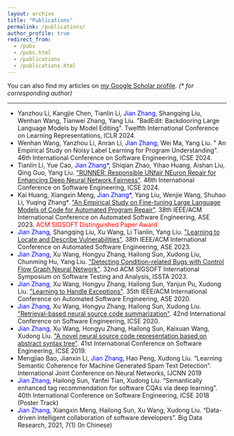 ```yaml
---
layout: archive
title: "Publications"
permalink: /publications/
author_profile: true
redirect_from: 
  - /pubs
  - /pubs.html
  - /publications
  - /publications.html
---
```


You can also find my articles on <a href="https://scholar.google.com/citations?user=ki1y5TQAAAAJ&hl=en">my Google Scholar profile</a>. <i>(* for corresponding author)</i>

---
+ Yanzhou Li, Kangjie Chen, Tianlin Li, <font color="blue">Jian Zhang</font>, Shangqing Liu, Wenhan Wang, Tianwei Zhang, Yang Liu. "BadEdit: Backdooring Large Language Models by Model Editing". Twelfth International Conference on Learning Representations, ICLR 2024.
+ Wenhan Wang, Yanzhou Li, Anran Li, <font color="blue">Jian Zhang</font>, Wei Ma, Yang Liu. "	An Empirical Study on Noisy Label Learning for Program Understanding". 46th International Conference on Software Engineering, ICSE 2024.
+ Tianlin Li, Yue Cao, <font color="blue">Jian Zhang*</font>, Shiqian Zhao, Yihao Huang, Aishan Liu, Qing Guo, Yang Liu. ["RUNNER: Responsible UNfair NEuron Repair for Enhancing Deep Neural Network Fairness"](http://zhangj111.github.io/files/ICSE_RUNNER.pdf). 46th International Conference on Software Engineering, ICSE 2024.
+ Kai Huang, Xiangxin Meng, <font color="blue">Jian Zhang*</font>, Yang Liu, Wenjie Wang, Shuhao Li, Yuqing Zhang*. ["An Empirical Study on Fine-tuning Large Language Models of Code for Automated Program Repair"](http://zhangj111.github.io/files/ASE23_APR_Study.pdf). 38th IEEE/ACM International Conference on Automated Software Engineering, ASE 2023. <font color="red">ACM SIGSOFT Distinguished Paper Award</font>
+ <font color="blue">Jian Zhang</font>, Shangqing Liu, Xu Wang, Li Tianlin, Yang Liu. ["Learning to Locate and Describe Vulnerabilities"](http://zhangj111.github.io/files/ASE23_VulTeller.pdf). 38th IEEE/ACM International Conference on Automated Software Engineering, ASE 2023.
+ <font color="blue">Jian Zhang</font>, Xu Wang, Hongyu Zhang, Hailong Sun, Xudong Liu, Chunming Hu, Yang Liu. ["Detecting Condition-related Bugs with Control Flow Graph Neural Network"](http://zhangj111.github.io/files/ISSTA23_CFGNN.pdf). 32nd ACM SIGSOFT International Symposium on Software Testing and Analysis, ISSTA 2023.
+ <font color="blue">Jian Zhang</font>, Xu Wang, Hongyu Zhang, Hailong Sun, Yanjun Pu, Xudong Liu. ["Learning to Handle Exceptions"](http://zhangj111.github.io/files/ASE20_Nexgen.pdf). 35th IEEE/ACM International Conference on Automated Software Engineering, ASE 2020.
+ <font color="blue">Jian Zhang</font>, Xu Wang, Hongyu Zhang, Hailong Sun, Xudong Liu. ["Retrieval-based neural source code summarization"](http://zhangj111.github.io/files/ICSE20_Rencos.pdf). 42nd International Conference on Software Engineering, ICSE 2020.
+ <font color="blue">Jian Zhang</font>, Xu Wang, Hongyu Zhang, Hailong Sun, Kaixuan Wang, Xudong Liu. ["A novel neural source code representation based on abstract syntax tree"](http://zhangj111.github.io/files/ICSE19_ASTNN.pdf). 41st International Conference on Software Engineering, ICSE 2019.
+ Mengjiao Bao, Jianxin Li, <font color="blue">Jian Zhang</font>, Hao Peng, Xudong Liu. “Learning Semantic Coherence for Machine Generated Spam Text Detection”. International Joint Conference on Neural Networks, IJCNN 2019
+ <font color="blue">Jian Zhang</font>, Hailong Sun, Yanfei Tian, Xudong Liu. “Semantically enhanced tag recommendation for software CQAs via deep learning”. 40th International Conference on Software Engineering, ICSE 2018 (Poster Track)
+ <font color="blue">Jian Zhang</font>, Xiangxin Meng, Hailong Sun, Xu Wang, Xudong Liu. “Data-driven intelligent collaboration of software developers”. Big Data Research, 2021, 7(1) (In Chinese)

